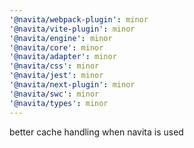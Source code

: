 ```yaml
---
'@navita/webpack-plugin': minor
'@navita/vite-plugin': minor
'@navita/engine': minor
'@navita/core': minor
'@navita/adapter': minor
'@navita/css': minor
'@navita/jest': minor
'@navita/next-plugin': minor
'@navita/swc': minor
'@navita/types': minor
---
```


better cache handling when navita is used
